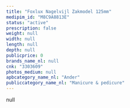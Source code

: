 ```yaml
---
title: "Foxlux Nagelvijl Zakmodel 125mm"
medipim_id: "M8C9A8813E"
status: "active"
prescription: false
weight: null
width: null
length: null
depth: null
publicprice: 0
brands_name_nl: null
cnk: "3303609"
photos_medium: null
apbcategory_name_nl: "Ander"
publiccategory_name_nl: "Manicure & pedicure"
---
```

null
